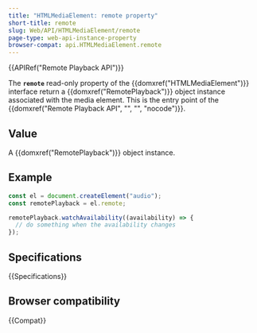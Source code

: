 ```yaml
---
title: "HTMLMediaElement: remote property"
short-title: remote
slug: Web/API/HTMLMediaElement/remote
page-type: web-api-instance-property
browser-compat: api.HTMLMediaElement.remote
---
```


{{APIRef("Remote Playback API")}}

The **`remote`** read-only property of the {{domxref("HTMLMediaElement")}} interface return a {{domxref("RemotePlayback")}} object instance associated with the media element. This is the entry point of the {{domxref("Remote Playback API", "", "", "nocode")}}.

## Value

A {{domxref("RemotePlayback")}} object instance.

## Example

```js
const el = document.createElement("audio");
const remotePlayback = el.remote;

remotePlayback.watchAvailability((availability) => {
  // do something when the availability changes
});
```

## Specifications

{{Specifications}}

## Browser compatibility

{{Compat}}
